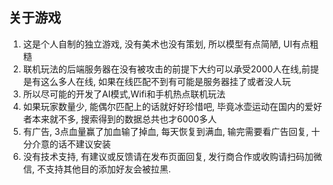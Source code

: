 ## 关于游戏
1. 这是个人自制的独立游戏, 没有美术也没有策划, 所以模型有点简陋, UI有点粗糙
2. 联机玩法的后端服务器在没有被攻击的前提下大约可以承受2000人在线,前提是有这么多人在线, 如果在线匹配不到有可能是服务器挂了或者没人玩
3. 所以尽可能的开发了AI模式,Wifi和手机热点联机玩法
4. 如果玩家数量少, 能偶尔匹配上的话就好好珍惜吧, 毕竟冰壶运动在国内的爱好者本来就不多, 搜索得到的数据总共也才6000多人
5. 有广告, 3点血量赢了加血输了掉血, 每天恢复到满血, 输完需要看广告回复, 十分介意的话不建议安装
6. 没有技术支持, 有建议或反馈请在发布页面回复, 发行商合作或收购请扫码加微信, 不支持其他目的添加好友会被拉黑.